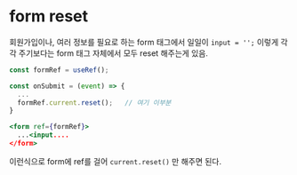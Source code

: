 # form reset

회원가입이나, 여러 정보를 필요로 하는 form 태그에서 일일이 `input = '';` 이렇게 각각 주기보다는 form 태그 자체에서 모두 reset 해주는게 있음.

```jsx
const formRef = useRef();

const onSubmit = (event) => {
  ...
  formRef.current.reset();   // 여기 이부분
}

<form ref={formRef}>
  ...<input....
</form>
```

이런식으로 form에 ref를 걸어 `current.reset()` 만 해주면 된다.

